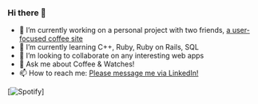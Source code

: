 ### Hi there 👋

- 🔭 I’m currently working on a personal project with two friends, [a user-focused coffee site](https://fierce-spire-33970.herokuapp.com/)
- 🌱 I’m currently learning C++, Ruby, Ruby on Rails, SQL
- 👯 I’m looking to collaborate on any interesting web apps
- 💬 Ask me about Coffee & Watches!
- 📫 How to reach me: [Please message me via LinkedIn!](https://www.linkedin.com/in/samuel-horishin-yeo/)


[![Spotify](https://sk-sam.vercel.app/api/spotify)]
